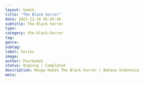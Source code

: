 ```yaml
---
layout: komik
title: "The Black horror"
date: 2021-12-20 05:45:40
subtitle: The Black horror
type: 
category: the-black-horror
tag: 
genre: 
subtag: 
label: Series
image: 
author: Postkomik
status: Ongoing / Completed
description: Manga Komik The Black horror | Bahasa Indonesia
meta: 
---
```


